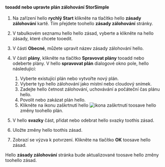 
<!--author=SharS last changed: 9/15/15-->

#### <a name="tooadd-or-modify-a-storsimple-backup-schedule"></a>tooadd nebo upravte plán zálohování StorSimple
1. Na zařízení hello **rychlý Start** klikněte na tlačítko hello **zásady zálohování** kartě. Tím přejdete toohello **zásady zálohování** stránky.
2. V tabulkovém seznamu hello hello zásad, vyberte a klikněte na hello zásady, které chcete tooedit.
3. V části **Obecné**, můžete upravit název zásady zálohování hello.
4. V části **plány**, klikněte na tlačítko **Spravovat plány** tooadd nebo odeberte plány. V hello **spravovat plán** dialogové okno pole, hello následující:
   
   1. Vyberte existující plán nebo vytvořte nový plán.
   2. Vyberte typ hello zálohování jako místní nebo cloudový snímek.
   3. Zadejte hello četnost zálohování, uchovávání a počáteční čas plánu hello.
   4. Povolit nebo zakázat plán hello.
   5. Klikněte na ikonu zaškrtnutí hello ![ikona zaškrtnutí](./media/storsimple-add-modify-backup-schedule/HCS_CheckIcon-include.png) toosave hello změny toohello plán.
5. V hello **svazky** část, přidat nebo odebrat hello svazky toothis zásad.
6. Uložte změny hello toothis zásad.
7. Zobrazí se výzva k potvrzení. Klikněte na tlačítko **OK** toosave hello zásad.

Hello **zásady zálohování** stránka bude aktualizované toosave hello změny toohello zásad.

